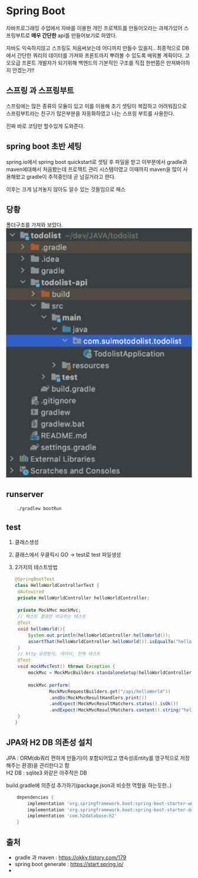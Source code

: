 # Spring Boot

자바프로그래밍 수업에서 자바를 이용한 개인 프로젝트를 만들어오라는 과제가있어 스프링부트로 **매우 간단한** api를 만들어보기로 하였다.

자바도 익숙하지않고 스프링도 처음써보는데 어디까지 만들수 있을지.. 최종적으로 DB에서 간단한 쿼리의 데이터를 가져와 프론트까지 뿌려볼 수 있도록 배워볼 계획이다. 고오오급 프론트 개발자가 되기위해 백엔드의 기본적인 구조를 직접 한번쯤은 만져봐야하지 안겠는가!!

## 스프링 과 스프링부트

스프링에는 많은 종류의 모듈이 있고 이를 이용해 초기 셋팅이 복잡하고 어려워짐으로 스프링부트라는 친구가 많은부분을 자동화하였고 나는 스프링 부트를 사용한다.

진짜 바로 코딩만 할수있게 도와준다.

## spring boot 초반 세팅

spring.io에서 spring boot quickstart로 셋팅 후 파일을 받고 이부분에서 gradle과 maven에대해서 처음봤는데 프로젝트 관리 시스템이였고 이때까지 maven을 많이 사용해왔고 gradle이 추적중인데 곧 넘길거라고 한다.

이후는 크게 남겨놓지 않아도 알수 있는 것들임으로 패스

## 당황

폴더구조를 가져와 보았다.
![tree](img/springBoot1-1.png)

## runserver

```bash
    ./gradlew bootRun
```

## test

1. 클래스생성
2. 클래스에서 우클릭시 GO -> test로 test 파일생성
3. 2가지의 테스트방법

   ```java
   @SpringBootTest
   class HelloWorldControllerTest {
    @Autowired
    private HelloWorldController helloWorldController;

    private MockMvc mockMvc;
    // 텍스트 결과만 비교하는 테스트
    @Test
    void helloWorld(){
        System.out.println(helloWorldController.helloWorld());
        assertThat(helloWorldController.helloWorld()).isEqualTo("hello World!");
    }
    // http 요청방식, 데이터, 전체 테스트
    @Test
    void mockMvcTest() throws Exception {
        mockMvc = MockMvcBuilders.standaloneSetup(helloWorldController).build();

        mockMvc.perform(
                MockMvcRequestBuilders.get("/api/helloWorld"))
                .andDo(MockMvcResultHandlers.print())
                .andExpect(MockMvcResultMatchers.status().isOk())
                .andExpect(MockMvcResultMatchers.content().string("hello World!"));
    }
   }
   ```

## JPA와 H2 DB 의존성 설치

JPA : ORM(db쿼리 편하게 만들기)이 포함되어있고 영속성(Entity를 영구적으로 저장해주는 환경)을 관리한다고 함\
H2 DB : sqlite3 와같은 아주작은 DB

build.gradle에 의존성 추가하기(package.json과 비슷한 역할을 하는듯한..)

```gradle
    dependencies {
        implementation 'org.springframework.boot:spring-boot-starter-web'
        implementation 'org.springframework.boot:spring-boot-starter-data-jpa'
        implementation 'com.h2database:h2'
    }
```

## 출처

- gradle 과 maven : https://okky.tistory.com/179
- spring boot generate : https://start.spring.io/
-
